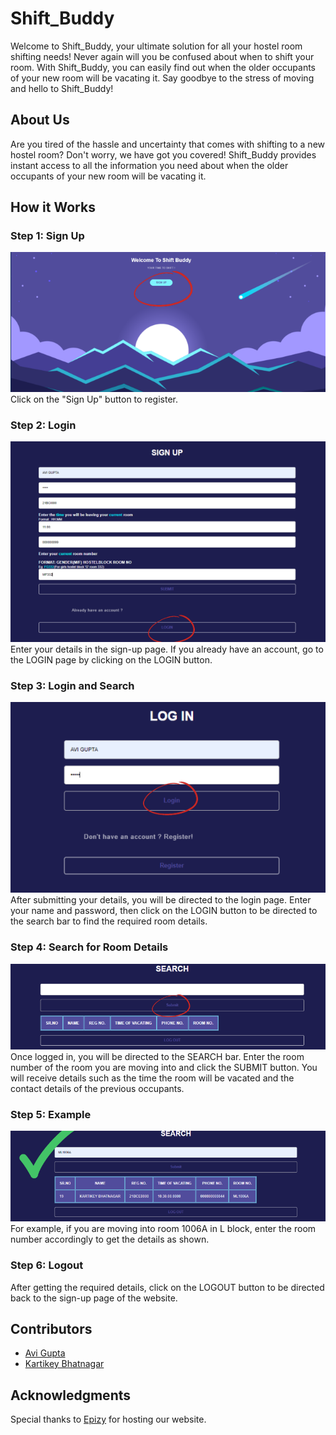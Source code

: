 # Shift_Buddy

Welcome to Shift_Buddy, your ultimate solution for all your hostel room shifting needs! Never again will you be confused about when to shift your room. With Shift_Buddy, you can easily find out when the older occupants of your new room will be vacating it. Say goodbye to the stress of moving and hello to Shift_Buddy!

## About Us

Are you tired of the hassle and uncertainty that comes with shifting to a new hostel room? Don't worry, we have got you covered! Shift_Buddy provides instant access to all the information you need about when the older occupants of your new room will be vacating it.

## How it Works

### Step 1: Sign Up
![Sign Up](img/R1.png)
Click on the "Sign Up" button to register.

### Step 2: Login
![Login](img/R2.png)
Enter your details in the sign-up page. If you already have an account, go to the LOGIN page by clicking on the LOGIN button.

### Step 3: Login and Search
![Login and Search](img/R2.1.png)
After submitting your details, you will be directed to the login page. Enter your name and password, then click on the LOGIN button to be directed to the search bar to find the required room details.

### Step 4: Search for Room Details
![Search for Room Details](img/R3.png)
Once logged in, you will be directed to the SEARCH bar. Enter the room number of the room you are moving into and click the SUBMIT button. You will receive details such as the time the room will be vacated and the contact details of the previous occupants.

### Step 5: Example
![Example](img/R4.png)
For example, if you are moving into room 1006A in L block, enter the room number accordingly to get the details as shown.

### Step 6: Logout
After getting the required details, click on the LOGOUT button to be directed back to the sign-up page of the website.

## Contributors
- [Avi Gupta](https://github.com/IVAVI17)
- [Kartikey Bhatnagar](https://github.com/kartikey-codes)


## Acknowledgments
Special thanks to [Epizy](http://epizy.com) for hosting our website.

